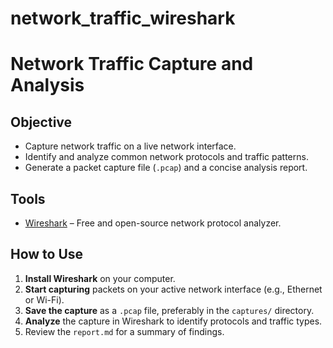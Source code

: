 # network_traffic_wireshark
# Network Traffic Capture and Analysis


## Objective

- Capture network traffic on a live network interface.
- Identify and analyze common network protocols and traffic patterns.
- Generate a packet capture file (`.pcap`) and a concise analysis report.

## Tools

- [Wireshark](https://www.wireshark.org/) – Free and open-source network protocol analyzer.

## How to Use

1. **Install Wireshark** on your computer.
2. **Start capturing** packets on your active network interface (e.g., Ethernet or Wi-Fi).
3. **Save the capture** as a `.pcap` file, preferably in the `captures/` directory.
4. **Analyze** the capture in Wireshark to identify protocols and traffic types.
5. Review the `report.md` for a summary of findings.

